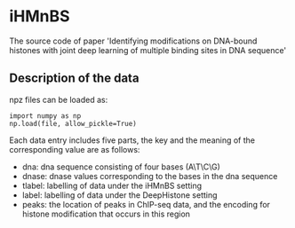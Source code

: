 # iHMnBS

The source code of paper 'Identifying modifications on DNA-bound histones with joint deep learning of multiple binding sites in DNA sequence'

## Description of the data

npz files can be loaded as:

```
import numpy as np
np.load(file, allow_pickle=True)
```

Each data entry includes five parts, the key and the meaning of the corresponding value are as follows:

- dna: dna sequence consisting of four bases (A\T\C\G)
- dnase: dnase values corresponding to the bases in the dna sequence
- tlabel: labelling of data under the iHMnBS setting
- label: labelling of data under the DeepHistone setting
- peaks: the location of peaks in ChIP-seq data, and the encoding for histone modification that occurs in this region
